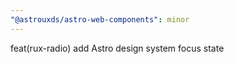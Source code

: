 ```yaml
---
"@astrouxds/astro-web-components": minor
---
```


feat(rux-radio) add Astro design system focus state
